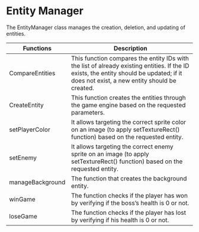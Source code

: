 # Entity Manager

The EntityManager class manages the creation, deletion, and updating of entities.

| Functions                          | Description                                                                                       |
|-------------------------------------|---------------------------------------------------------------------------------------------------|
| CompareEntities                     | This function compares the entity IDs with the list of already existing entities. If the ID exists, the entity should be updated; if it does not exist, a new entity should be created. |
| CreateEntity                        | This function creates the entities through the game engine based on the requested parameters.      |
| setPlayerColor                      | It allows targeting the correct sprite color on an image (to apply setTextureRect() function) based on the requested entity. |
| setEnemy                            | It allows targeting the correct enemy sprite on an image (to apply setTextureRect() function) based on the requested entity. |
| manageBackground                    | The function that creates the background entity.                                                  |
| winGame                             | The function checks if the player has won by verifying if the boss’s health is 0 or not.          |
| loseGame                            | The function checks if the player has lost by verifying if his health is 0 or not.                |

